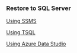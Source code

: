 ### Restore to SQL Server

[Using SSMS](https://learn.microsoft.com/en-us/sql/samples/adventureworks-install-configure?view=sql-server-ver17&tabs=tsql#restore-to-sql-server)

[Using TSQL](https://learn.microsoft.com/en-us/sql/samples/adventureworks-install-configure?view=sql-server-ver17&tabs=tsql#restore-to-sql-server)

[Using Azure Data Studio](https://learn.microsoft.com/en-us/sql/samples/adventureworks-install-configure?view=sql-server-ver17&tabs=data-studio#restore-to-sql-server)